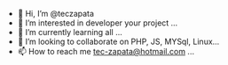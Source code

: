 - 👋 Hi, I’m @teczapata
- 👀 I’m interested in developer your project ...
- 🌱 I’m currently learning all ...
- 💞️ I’m looking to collaborate on PHP, JS, MYSql, Linux...
- 📫 How to reach me tec-zapata@hotmail.com ...

<!---
teczapata/teczapata is a ✨ special ✨ repository because its `README.md` (this file) appears on your GitHub profile.
You can click the Preview link to take a look at your changes.
--->
